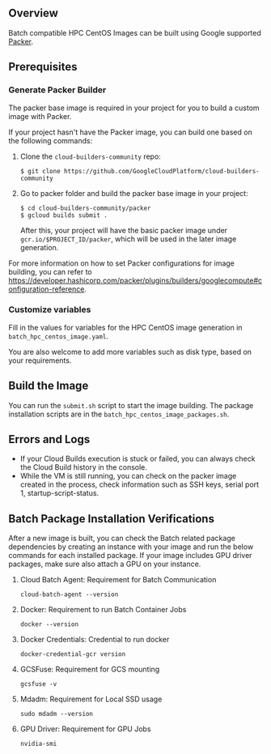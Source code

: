 ## Overview
Batch compatible HPC CentOS Images can be built using Google supported [Packer](https://github.com/GoogleCloudPlatform/cloud-builders-community/tree/master/packer).

## Prerequisites
### Generate Packer Builder
The packer base image is required in your project for you to build a custom image with Packer.

If your project hasn't have the Packer image, you can build one based on the following commands:

1.  Clone the `cloud-builders-community` repo:

    ```
    $ git clone https://github.com/GoogleCloudPlatform/cloud-builders-community
    ```

2.  Go to packer folder and build the packer base image in your project:

    ```
    $ cd cloud-builders-community/packer
    $ gcloud builds submit .
    ```

    After this, your project will have the basic packer image under
    `gcr.io/$PROJECT_ID/packer`, which will be used in the later image
    generation.

For more information on how to set Packer configurations for image building, you can refer to https://developer.hashicorp.com/packer/plugins/builders/googlecompute#configuration-reference.

### Customize variables
Fill in the values for variables for the HPC CentOS image generation in `batch_hpc_centos_image.yaml`.

You are also welcome to add more variables such as disk type, based on your requirements.

## Build the Image
You can run the `submit.sh` script to start the image building. The package installation scripts are in the `batch_hpc_centos_image_packages.sh`.

## Errors and Logs
* If your Cloud Builds execution is stuck or failed, you can always check the Cloud Build history in the console.
* While the VM is still running, you can check on the packer image created in the process, check information such as SSH keys, serial port 1, startup-script-status.

## Batch Package Installation Verifications
After a new image is built, you can check the Batch related package
dependencies by creating an instance with your image and run the below commands for each installed package. If your image includes GPU driver packages, make sure also attach a GPU on your instance.

1.  Cloud Batch Agent: Requirement for Batch Communication

    ```
    cloud-batch-agent --version
    ```

2.  Docker: Requirement to run Batch Container Jobs

    ```
    docker --version
    ```

3.  Docker Credentials: Credential to run docker

    ```
    docker-credential-gcr version
    ```

4.  GCSFuse: Requirement for GCS mounting

    ```
    gcsfuse -v
    ```

5.  Mdadm: Requirement for Local SSD usage

    ```
    sudo mdadm --version
    ```

6.  GPU Driver: Requirement for GPU Jobs

    ```
    nvidia-smi
    ```
